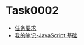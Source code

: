 # Task0002

* [任务要求](https://github.com/baidu-ife/ife/tree/master/task/task0002)
* [我的笔记-JavaScript 基础](http://gaohaoyang.github.io/2015/04/22/baidu-ife-2-javascript/)